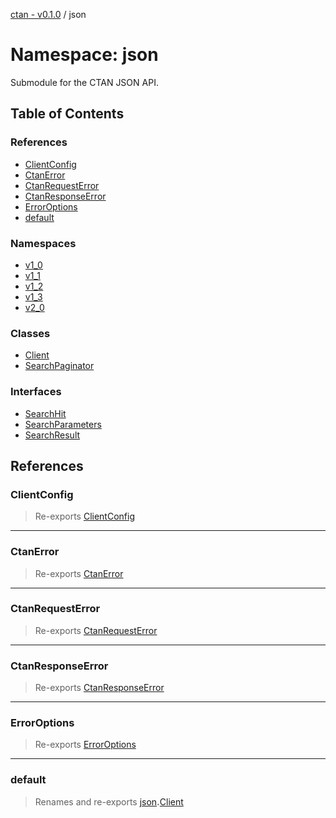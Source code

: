[ctan - v0.1.0](../README.md) / json

# Namespace: json

Submodule for the CTAN JSON API.

## Table of Contents

### References

- [ClientConfig](json.md#clientconfig)
- [CtanError](json.md#ctanerror)
- [CtanRequestError](json.md#ctanrequesterror)
- [CtanResponseError](json.md#ctanresponseerror)
- [ErrorOptions](json.md#erroroptions)
- [default](json.md#default)

### Namespaces

- [v1\_0](json.v1_0.md)
- [v1\_1](json.v1_1.md)
- [v1\_2](json.v1_2.md)
- [v1\_3](json.v1_3.md)
- [v2\_0](json.v2_0.md)

### Classes

- [Client](../classes/json.Client.md)
- [SearchPaginator](../classes/json.SearchPaginator.md)

### Interfaces

- [SearchHit](../interfaces/json.SearchHit.md)
- [SearchParameters](../interfaces/json.SearchParameters.md)
- [SearchResult](../interfaces/json.SearchResult.md)

## References

### ClientConfig

> Re-exports [ClientConfig](../interfaces/ClientConfig.md)

___

### CtanError

> Re-exports [CtanError](../classes/CtanError.md)

___

### CtanRequestError

> Re-exports [CtanRequestError](../classes/CtanRequestError.md)

___

### CtanResponseError

> Re-exports [CtanResponseError](../classes/CtanResponseError.md)

___

### ErrorOptions

> Re-exports [ErrorOptions](../interfaces/ErrorOptions.md)

___

### default

> Renames and re-exports [json](json.md)**.**[Client](../classes/json.Client.md)
